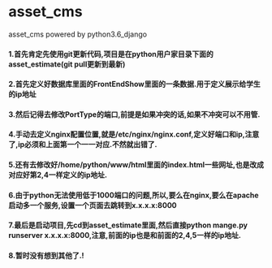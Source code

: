 # asset_cms
asset_cms powered by python3.6_django

#### 1.首先肯定先使用git更新代码,项目是在python用户家目录下面的asset_estimate(git pull更新到最新)
#### 2.首先定义好数据库里面的FrontEndShow里面的一条数据.用于定义展示给学生的ip地址
#### 3.然后记得去修改PortType的端口,前提是如果冲突的话,如果不冲突可以不用管.
#### 4.手动去定义nginx配置位置,就是/etc/nginx/nginx.conf,定义好端口和ip,注意了,ip必须和上面第一个一一对应.不然就出错了.
#### 5.还有去修改好/home/python/www/html里面的index.html一些网址,也是改成对应好第2,4一样定义的ip地址.
#### 6.由于python无法使用低于1000端口的问题,所以,要么在nginx,要么在apache启动多一个服务,设置一个页面去跳转到x.x.x.x:8000
#### 7.最后是启动项目,先cd到asset_estimate里面,然后直接python mange.py runserver x.x.x.x:8000,注意,前面的ip也是和前面的2,4,5一样的ip地址.
#### 8.暂时没有想到其他了.!
